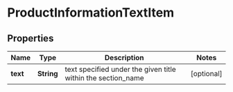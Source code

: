 

# ProductInformationTextItem


## Properties

| Name | Type | Description | Notes |
|------------ | ------------- | ------------- | -------------|
|**text** | **String** | text specified under the given title within the section_name |  [optional] |



